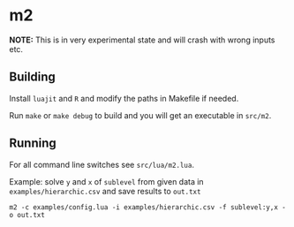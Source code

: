 m2
===

**NOTE:** This is in very experimental state and will crash with wrong inputs etc.

Building
--------
Install `luajit` and `R` and modify the paths in Makefile if needed.

Run `make` or `make debug` to build and you will get an executable in `src/m2`.

Running
-------
For all command line switches see `src/lua/m2.lua`.

Example: solve `y` and `x` of `sublevel` from given data in `examples/hierarchic.csv`
and save results to `out.txt`

```
m2 -c examples/config.lua -i examples/hierarchic.csv -f sublevel:y,x -o out.txt
```
